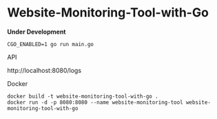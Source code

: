 # Website-Monitoring-Tool-with-Go

**Under Development**

```shell 
CGO_ENABLED=1 go run main.go
```

API

http://localhost:8080/logs


Docker 

```shell
docker build -t website-monitoring-tool-with-go .
docker run -d -p 8080:8080 --name website-monitoring-tool website-monitoring-tool-with-go
```
